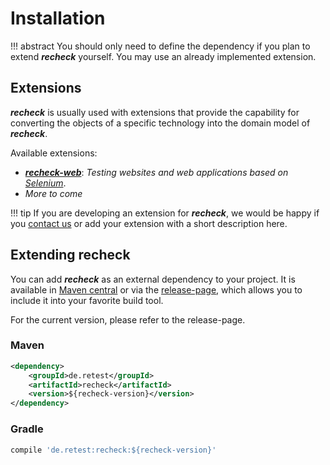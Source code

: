 # Installation

!!! abstract 
	You should only need to define the dependency if you plan to extend ***recheck*** yourself. You may use an already implemented extension.

## Extensions

***recheck*** is usually used with extensions that provide the capability for converting the objects of a specific technology into the domain model of ***recheck***.

Available extensions:

* [***recheck-web***](https://github.com/retest/recheck-web): *Testing websites and web applications based on [Selenium](https://www.seleniumhq.org/)*.
* *More to come*

!!! tip
	If you are developing an extension for ***recheck***, we would be happy if you [contact us](https://retest.de/contact-us/) or add your extension with a short description here.

## Extending recheck

You can add ***recheck*** as an external dependency to your project. It is available in [Maven central](https://mvnrepository.com/artifact/de.retest/recheck) or via the [release-page](https://github.com/retest/recheck/releases), which allows you to include it into your favorite build tool.

For the current version, please refer to the release-page.

### Maven

```xml
<dependency>
	<groupId>de.retest</groupId>
	<artifactId>recheck</artifactId>
	<version>${recheck-version}</version>
</dependency>
```

### Gradle

```gradle
compile 'de.retest:recheck:${recheck-version}'
```

